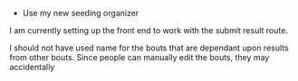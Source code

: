 - Use my new seeding organizer

I am currently setting up the front end to work with the submit result route.


I should not have used name for the bouts that are dependant upon results from other bouts. Since people can manually edit the bouts, they may accidentally 